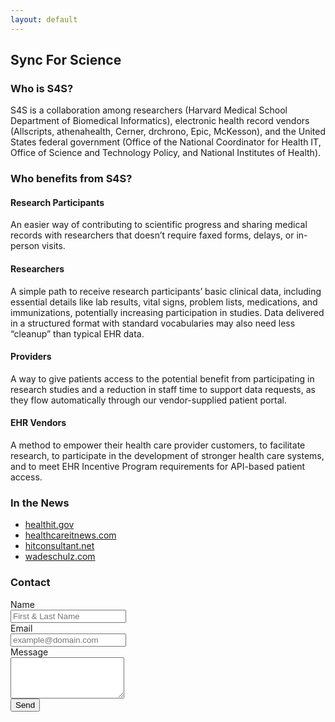 ```yaml
---
layout: default
---
```


## Sync For Science

### Who is S4S?

S4S is a collaboration among researchers (Harvard Medical School Department of
Biomedical Informatics), electronic health record vendors (Allscripts,
athenahealth, Cerner, drchrono, Epic, McKesson), and the United States federal
government (Office of the National Coordinator for Health IT, Office of Science
and Technology Policy, and National Institutes of Health).

### Who benefits from S4S?

#### Research Participants

An easier way of contributing to scientific progress and sharing medical
records with researchers that doesn’t require faxed forms, delays, or in-person
visits.

#### Researchers

A simple path to receive research participants’ basic clinical data, including
essential details like lab results, vital signs, problem lists, medications,
and immunizations, potentially increasing participation in studies. Data
delivered in a structured format with standard vocabularies may also need less
“cleanup” than typical EHR data.

#### Providers

A way to give patients access to the potential benefit from participating in
research studies and a reduction in staff time to support data requests, as
they flow automatically through our vendor-supplied patient portal.

#### EHR Vendors

A method to empower their health care provider customers, to facilitate
research, to participate in the development of stronger health care systems,
and to meet EHR Incentive Program requirements for API-based patient access.

### In the News

 * [healthit.gov](https://www.healthit.gov/buzz-blog/health-innovation/nih-and-onc-launch-the-sync-for-science-pilot/)
 * [healthcareitnews.com](http://www.healthcareitnews.com/news/nih-and-onc-announce-sync-science-pilot-enable-patients-donate-data-precision-medicine)
 * [hitconsultant.net](http://hitconsultant.net/2016/03/25/nih-onc-launch-sync-science-5-things-know/)
 * [wadeschulz.com](http://www.wadeschulz.com/2016/02/sync-for-science-s4s/)

### Contact

<form class="form-horizontal" role="form" method="post" action="https://formspree.io/contact@mg.syncfor.science">
    <div class="form-group">
        <label for="name" class="col-sm-2 control-label">Name</label>
        <div class="col-sm-10">
            <input type="text" class="form-control" id="name" name="name" placeholder="First & Last Name" value="">
        </div>
    </div>
    <div class="form-group">
        <label for="_replyto" class="col-sm-2 control-label">Email</label>
        <div class="col-sm-10">
            <input type="email" class="form-control" id="email" name="_replyto" placeholder="example@domain.com" value="">
        </div>
    </div>
    <div class="form-group">
        <label for="body" class="col-sm-2 control-label">Message</label>
        <div class="col-sm-10">
            <textarea class="contact form-control" rows="4" name="body"></textarea>
        </div>
    </div>
    <div class="form-group">
        <div class="col-sm-10 col-sm-offset-2">
            <input id="submit" name="submit" type="submit" value="Send" class="btn btn-primary">
        </div>
    </div>
    <input type="hidden" name="_next" value="http://syncfor.science" />
</form>
